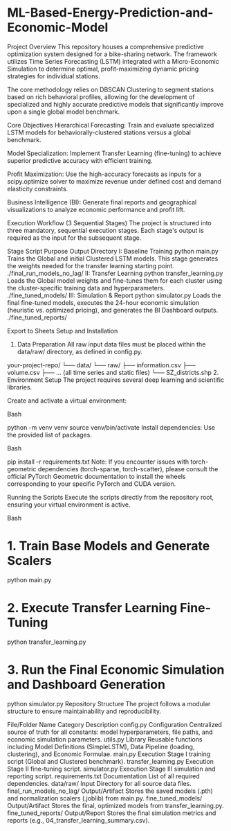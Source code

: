 # ML-Based-Energy-Prediction-and-Economic-Model
Project Overview
This repository houses a comprehensive predictive optimization system designed for a bike-sharing network. The framework utilizes Time Series Forecasting (LSTM) integrated with a Micro-Economic Simulation to determine optimal, profit-maximizing dynamic pricing strategies for individual stations.

The core methodology relies on DBSCAN Clustering to segment stations based on rich behavioral profiles, allowing for the development of specialized and highly accurate predictive models that significantly improve upon a single global model benchmark.

Core Objectives
Hierarchical Forecasting: Train and evaluate specialized LSTM models for behaviorally-clustered stations versus a global benchmark.

Model Specialization: Implement Transfer Learning (fine-tuning) to achieve superior predictive accuracy with efficient training.

Profit Maximization: Use the high-accuracy forecasts as inputs for a scipy.optimize solver to maximize revenue under defined cost and demand elasticity constraints.

Business Intelligence (BI): Generate final reports and geographical visualizations to analyze economic performance and profit lift.

 Execution Workflow (3 Sequential Stages)
The project is structured into three mandatory, sequential execution stages. Each stage's output is required as the input for the subsequent stage.

Stage	Script	Purpose	Output Directory
I: Baseline Training	python main.py	Trains the Global and initial Clustered LSTM models. This stage generates the weights needed for the transfer learning starting point.	./final_run_models_no_lag/
II: Transfer Learning	python transfer_learning.py	Loads the Global model weights and fine-tunes them for each cluster using the cluster-specific training data and hyperparameters.	./fine_tuned_models/
III: Simulation & Report	python simulator.py	Loads the final fine-tuned models, executes the 24-hour economic simulation (heuristic vs. optimized pricing), and generates the BI Dashboard outputs.	./fine_tuned_reports/

Export to Sheets
 Setup and Installation
1. Data Preparation
All raw input data files must be placed within the data/raw/ directory, as defined in config.py.

your-project-repo/
└── data/
    └── raw/
        ├── information.csv
        ├── volume.csv
        ├── ... (all time series and static files)
        └── SZ_districts.shp
2. Environment Setup
The project requires several deep learning and scientific libraries.

Create and activate a virtual environment:

Bash

python -m venv venv
source venv/bin/activate
Install dependencies: Use the provided list of packages.

Bash

pip install -r requirements.txt
Note: If you encounter issues with torch-geometric dependencies (torch-sparse, torch-scatter), please consult the official PyTorch Geometric documentation to install the wheels corresponding to your specific PyTorch and CUDA version.

 Running the Scripts
Execute the scripts directly from the repository root, ensuring your virtual environment is active.

Bash

# 1. Train Base Models and Generate Scalers
python main.py

# 2. Execute Transfer Learning Fine-Tuning
python transfer_learning.py

# 3. Run the Final Economic Simulation and Dashboard Generation
python simulator.py
 Repository Structure
The project follows a modular structure to ensure maintainability and reproducibility.

File/Folder Name	Category	Description
config.py	Configuration	Centralized source of truth for all constants: model hyperparameters, file paths, and economic simulation parameters.
utils.py	Library	Reusable functions including Model Definitions (SimpleLSTM), Data Pipeline (loading, clustering), and Economic Formulae.
main.py	Execution	Stage I training script (Global and Clustered benchmark).
transfer_learning.py	Execution	Stage II fine-tuning script.
simulator.py	Execution	Stage III simulation and reporting script.
requirements.txt	Documentation	List of all required dependencies.
data/raw/	Input	Directory for all source data files.
final_run_models_no_lag/	Output/Artifact	Stores the saved models (.pth) and normalization scalers (.joblib) from main.py.
fine_tuned_models/	Output/Artifact	Stores the final, optimized models from transfer_learning.py.
fine_tuned_reports/	Output/Report	Stores the final simulation metrics and reports (e.g., 04_transfer_learning_summary.csv).
